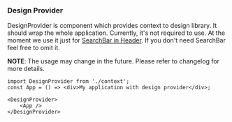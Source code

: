 ### Design Provider


DesignProvider is component which provides context to design library. 
It should wrap the whole application. Currently, it's not required to use.
At the moment we use it just for
[SearchBar in Header](/#/Modules/Header?id=header-1#header-with-a-search-field).
If you don't need SearchBar feel free to omit it.

**NOTE**: The usage may change in the future. Please refer to changelog for 
more details.

```
import DesignProvider from './context';
const App = () => <div>My application with design provider</div>;

<DesignProvider>
    <App />
</DesignProvider>

```
